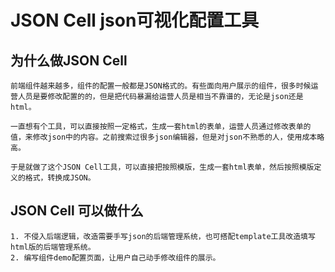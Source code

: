 JSON Cell json可视化配置工具
====================

为什么做JSON Cell
---------------------
    前端组件越来越多，组件的配置一般都是JSON格式的。有些面向用户展示的组件，很多时候运营人员是要修改配置的的，但是把代码暴漏给运营人员是相当不靠谱的，无论是json还是html。

    一直想有个工具，可以直接按照一定格式，生成一套html的表单，运营人员通过修改表单的值，来修改json中的内容。之前搜索过很多json编辑器，但是对json不熟悉的人，使用成本略高。

    于是就做了这个JSON Cell工具，可以直接把按照模版，生成一套html表单，然后按照模版定义的格式，转换成JSON。

JSON Cell 可以做什么
---------------------
    1. 不侵入后端逻辑，改造需要手写json的后端管理系统，也可搭配template工具改造填写html版的后端管理系统。
    2. 编写组件demo配置页面，让用户自己动手修改组件的展示。
